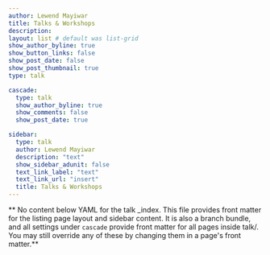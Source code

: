 ```yaml
---
author: Lewend Mayiwar
title: Talks & Workshops
description: 
layout: list # default was list-grid
show_author_byline: true
show_button_links: false
show_post_date: false
show_post_thumbnail: true
type: talk

cascade:
  type: talk
  show_author_byline: true
  show_comments: false
  show_post_date: true

sidebar:
  type: talk
  author: Lewend Mayiwar
  description: "text"
  show_sidebar_adunit: false
  text_link_label: "text"
  text_link_url: "insert"
  title: Talks & Workshops  
---
```


** No content below YAML for the talk _index. This file provides front matter for the listing page layout and sidebar content. It is also a branch bundle, and all settings under `cascade` provide front matter for all pages inside talk/. You may still override any of these by changing them in a page's front matter.**

